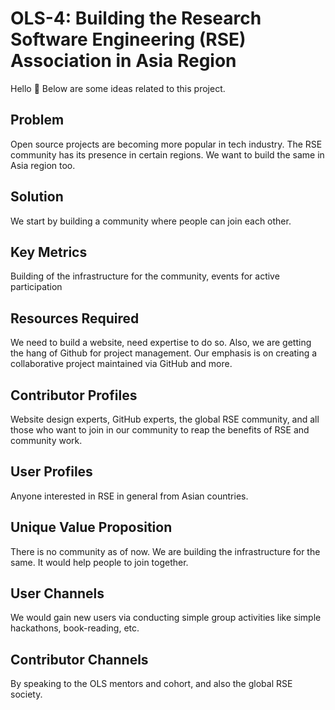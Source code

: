 # OLS-4: Building the Research Software Engineering (RSE) Association in Asia Region

Hello :wave: 
Below are some ideas related to this project.

## Problem 
Open source projects are becoming more popular in tech industry. The RSE community has its presence in certain regions. We want to build the same in Asia region too. 

## Solution
We start by building a community where people can join each other.

## Key Metrics
Building of the infrastructure for the community, events for active participation 

## Resources Required
We need to build a website, need expertise to do so.  Also, we are getting the hang of Github for project management. Our emphasis is on creating a collaborative project maintained via GitHub and more.

## Contributor Profiles
Website design experts, GitHub experts, the global RSE community, and all those who want to join in our community to reap the benefits of RSE and community work.

## User Profiles
Anyone interested in RSE in general from Asian countries.

## Unique Value Proposition
There is no community as of now. We are building the infrastructure for the same. It would help people to join together.

## User Channels
We would gain new users via conducting simple group activities  like simple hackathons, book-reading, etc.

## Contributor Channels
By speaking to the OLS mentors and cohort, and also the global RSE society. 
